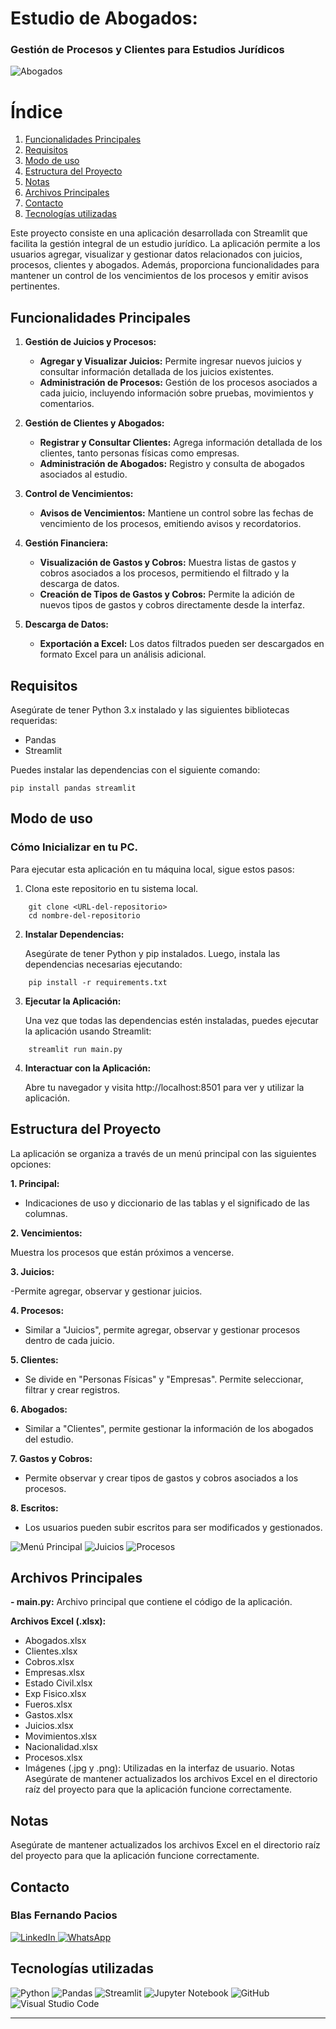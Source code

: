 # Estudio de Abogados:
 ### Gestión de Procesos y Clientes para Estudios Jurídicos

![Abogados](abogados.jpg)

# Índice

1. [Funcionalidades Principales](#funcionalidades-principales)
2. [Requisitos](#requisitos)
3. [Modo de uso](#modo-de-uso)
4. [Estructura del Proyecto](#estructura-del-proyecto)
5. [Notas](#notas)
6. [Archivos Principales](#Archivos-Principales)
7. [Contacto](#contacto)
8. [Tecnologías utilizadas](#tecnolog%C3%ADas-utilizadas)

Este proyecto consiste en una aplicación desarrollada con Streamlit que facilita la gestión integral de un estudio jurídico. La aplicación permite a los usuarios agregar, visualizar y gestionar datos relacionados con juicios, procesos, clientes y abogados. Además, proporciona funcionalidades para mantener un control de los vencimientos de los procesos y emitir avisos pertinentes.

## Funcionalidades Principales

1. **Gestión de Juicios y Procesos:**
   - **Agregar y Visualizar Juicios:** Permite ingresar nuevos juicios y consultar información detallada de los juicios existentes.
   - **Administración de Procesos:** Gestión de los procesos asociados a cada juicio, incluyendo información sobre pruebas, movimientos y comentarios.

2. **Gestión de Clientes y Abogados:**
   - **Registrar y Consultar Clientes:** Agrega información detallada de los clientes, tanto personas físicas como empresas.
   - **Administración de Abogados:** Registro y consulta de abogados asociados al estudio.

3. **Control de Vencimientos:**
   - **Avisos de Vencimientos:** Mantiene un control sobre las fechas de vencimiento de los procesos, emitiendo avisos y recordatorios.

4. **Gestión Financiera:**
   - **Visualización de Gastos y Cobros:** Muestra listas de gastos y cobros asociados a los procesos, permitiendo el filtrado y la descarga de datos.
   - **Creación de Tipos de Gastos y Cobros:** Permite la adición de nuevos tipos de gastos y cobros directamente desde la interfaz.

5. **Descarga de Datos:**
   - **Exportación a Excel:** Los datos filtrados pueden ser descargados en formato Excel para un análisis adicional.



## Requisitos

Asegúrate de tener Python 3.x instalado y las siguientes bibliotecas requeridas:

- Pandas
- Streamlit


Puedes instalar las dependencias con el siguiente comando:

```
pip install pandas streamlit
```

## Modo de uso

### Cómo Inicializar en tu PC.

Para ejecutar esta aplicación en tu máquina local, sigue estos pasos:

1. Clona este repositorio en tu sistema local.
```
    git clone <URL-del-repositorio>
    cd nombre-del-repositorio
```

2. **Instalar Dependencias:**

    Asegúrate de tener Python y pip instalados. Luego, instala las dependencias necesarias ejecutando:
```
    pip install -r requirements.txt
```
3. **Ejecutar la Aplicación:**

    Una vez que todas las dependencias estén instaladas, puedes ejecutar la aplicación usando Streamlit:

```
    streamlit run main.py
```

4. **Interactuar con la Aplicación:**

    Abre tu navegador y visita http://localhost:8501 para ver y utilizar la aplicación.


## Estructura del Proyecto

La aplicación se organiza a través de un menú principal con las siguientes opciones:

**1. Principal:**

- Indicaciones de uso y diccionario de las tablas y el significado de las columnas.

**2. Vencimientos:**

Muestra los procesos que están próximos a vencerse.

**3. Juicios:**

-Permite agregar, observar y gestionar juicios.

**4. Procesos:**

- Similar a "Juicios", permite agregar, observar y gestionar procesos dentro de cada juicio.

**5. Clientes:**

- Se divide en "Personas Físicas" y "Empresas". Permite seleccionar, filtrar y crear registros.

**6. Abogados:**

- Similar a "Clientes", permite gestionar la información de los abogados del estudio.

**7. Gastos y Cobros:**

- Permite observar y crear tipos de gastos y cobros asociados a los procesos.

**8. Escritos:**

- Los usuarios pueden subir escritos para ser modificados y 
gestionados.

![Menú Principal](Menu.PNG)
![Juicios](Juicios.PNG)
![Procesos](Procesos.PNG)


## Archivos Principales

**- main.py:** 
  Archivo principal que contiene el código de la aplicación.

**Archivos Excel (.xlsx):**
   - Abogados.xlsx
   - Clientes.xlsx
   - Cobros.xlsx
   - Empresas.xlsx
   - Estado Civil.xlsx
   - Exp Fisico.xlsx
   - Fueros.xlsx
   - Gastos.xlsx
   - Juicios.xlsx
   - Movimientos.xlsx
   - Nacionalidad.xlsx
   - Procesos.xlsx
   - Imágenes (.jpg y .png): Utilizadas en la interfaz de usuario.
Notas
Asegúrate de mantener actualizados los archivos Excel en el directorio raíz del proyecto para que la aplicación funcione correctamente.


## Notas

Asegúrate de mantener actualizados los archivos Excel en el directorio raíz del proyecto para que la aplicación funcione correctamente.

## Contacto

### Blas Fernando Pacios

[   ![LinkedIn](https://img.shields.io/badge/LinkedIn-0077B5?style=for-the-badge&logo=linkedin&logoColor=white)
](https://www.linkedin.com/in/blas-fernando-pacios) 
[![WhatsApp](https://img.shields.io/badge/WhatsApp-25D366?style=for-the-badge&logo=whatsapp&logoColor=white)
](https://wa.me/5493815467488)

## Tecnologías utilizadas


![Python](https://img.shields.io/badge/python-3670A0?style=for-the-badge&logo=python&logoColor=ffdd54)
![Pandas](https://img.shields.io/badge/pandas-%23150458.svg?style=for-the-badge&logo=pandas&logoColor=white)
![Streamlit](https://img.shields.io/badge/Streamlit-FF4B4B?style=for-the-badge&logo=streamlit&logoColor=white)
![Jupyter Notebook](https://img.shields.io/badge/jupyter-%23FA0F00.svg?style=for-the-badge&logo=jupyter&logoColor=white)
![GitHub](https://img.shields.io/badge/github-%23121011.svg?style=for-the-badge&logo=github&logoColor=white)
![Visual Studio Code](https://img.shields.io/badge/Visual%20Studio%20Code-0078d7.svg?style=for-the-badge&logo=visual-studio-code&logoColor=white)

---


